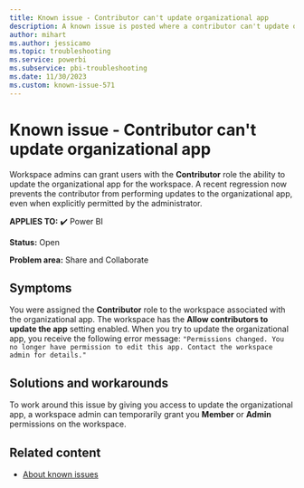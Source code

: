 ```yaml
---
title: Known issue - Contributor can't update organizational app
description: A known issue is posted where a contributor can't update organizational app
author: mihart
ms.author: jessicamo
ms.topic: troubleshooting
ms.service: powerbi
ms.subservice: pbi-troubleshooting
ms.date: 11/30/2023
ms.custom: known-issue-571
---
```


# Known issue - Contributor can't update organizational app

Workspace admins can grant users with the **Contributor** role the ability to update the organizational app for the workspace.  A recent regression now prevents the contributor from performing updates to the organizational app, even when explicitly permitted by the administrator.

**APPLIES TO:** ✔️ Power BI

**Status:** Open

**Problem area:** Share and Collaborate

## Symptoms

You were assigned the **Contributor** role to the workspace associated with the organizational app. The workspace has the **Allow contributors to update the app** setting enabled. When you try to update the organizational app, you receive the following error message: `"Permissions changed. You no longer have permission to edit this app. Contact the workspace admin for details."`

## Solutions and workarounds

To work around this issue by giving you access to update the organizational app, a workspace admin can temporarily grant you **Member** or **Admin** permissions on the workspace.

## Related content

- [About known issues](/power-bi/troubleshoot/known-issues/power-bi-known-issues)
